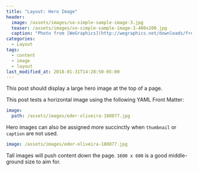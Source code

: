 ```yaml
---
title: "Layout: Hero Image"
header: 
  image: /assets/images/so-simple-sample-image-3.jpg
  teaser: /assets/images/so-simple-sample-image-3-400x200.jpg
  caption: "Photo from [WeGraphics](http://wegraphics.net/downloads/free-ultimate-blurred-background-pack/)"
categories:
  - Layout
tags:
  - content
  - image
  - layout
last_modified_at: 2018-01-31T14:28:50-05:00
---
```


This post should display a large hero image at the top of a page.

This post tests a horizontal image using the following YAML Front Matter:

```yaml
image:
  path: /assets/images/eder-oliveira-180877.jpg
```

Hero images can also be assigned more succinctly when `thumbnail` or `caption` are not used.

```yaml
image: /assets/images/eder-oliveira-180877.jpg
```

Tall images will push content down the page. `1600 x 600` is a good middle-ground size to aim for.

